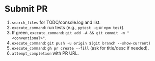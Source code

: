 # Submit PR
1) `search_files` for TODO/console.log and list.
2) `execute_command`: run tests (e.g., `pytest -q` or `npm test`).
3) If green, `execute_command`: `git add -A && git commit -m "<conventional>"`.
4) `execute_command`: `git push -u origin $(git branch --show-current)`
5) `execute_command`: `gh pr create --fill` (ask for title/desc if needed).
6) `attempt_completion` with PR URL.
